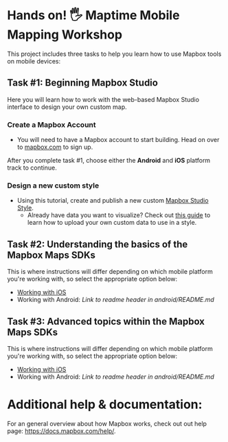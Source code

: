 # Hands on! 🖐 Maptime Mobile Mapping Workshop

This project includes three tasks to help you learn how to use Mapbox tools on mobile devices:

## Task #1: Beginning Mapbox Studio

Here you will learn how to work with the web-based Mapbox Studio interface to design your own custom map.

### Create a Mapbox Account

- You will need to have a Mapbox account to start building. Head on over to [mapbox.com](https://www.mapbox.com/) to sign up.

After you complete task #1, choose either the **Android** and **iOS** platform track to continue.

### Design a new custom style

- Using this tutorial, create and publish a new custom [Mapbox Studio Style](https://docs.mapbox.com/help/tutorials/create-a-custom-style/).
  - Already have data you want to visualize? Check out [this guide](https://docs.mapbox.com/studio-manual/overview/geospatial-data/) to learn how to upload your own custom data to use in a style.

## Task #2: Understanding the basics of the Mapbox Maps SDKs

This is where instructions will differ depending on which mobile platform you're working with, so select the appropriate option below:

- [Working with iOS](https://github.com/mapbox/maptime-mobile-workshop/blob/master/ios/README.md#task-2)
- Working with Android: _Link to readme header in android/README.md_

## Task #3: Advanced topics within the Mapbox Maps SDKs

This is where instructions will differ depending on which mobile platform you're working with, so select the appropriate option below:

- [Working with iOS](https://github.com/mapbox/maptime-mobile-workshop/blob/master/ios/README.md#task-3)
- Working with Android: _Link to readme header in android/README.md_

# Additional help & documentation:

For an general overview about how Mapbox works, check out out help page: https://docs.mapbox.com/help/.